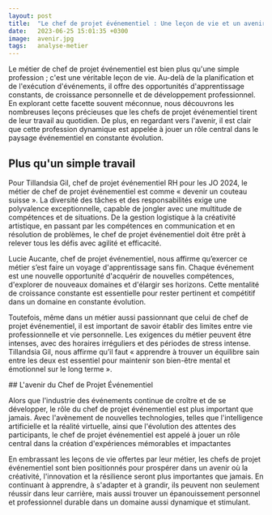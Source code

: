 ```yaml
---
layout: post
title:  "Le chef de projet événementiel : Une leçon de vie et un avenir prometteur"
date:   2023-06-25 15:01:35 +0300
image:  avenir.jpg
tags:   analyse-metier
---
```

Le métier de chef de projet événementiel est bien plus qu'une simple profession ; c'est une véritable leçon de vie. Au-delà de la planification et de l'exécution d'événements, il offre des opportunités d'apprentissage constants, de croissance personnelle et de développement professionnel. En explorant cette facette souvent méconnue, nous découvrons les nombreuses leçons précieuses que les chefs de projet événementiel tirent de leur travail au quotidien. De plus, en regardant vers l'avenir, il est clair que cette profession dynamique est appelée à jouer un rôle central dans le paysage événementiel en constante évolution.

## Plus qu'un simple travail

Pour Tillandsia Gil, chef de projet événementiel RH pour les JO 2024, le métier de chef de projet événementiel est comme « devenir un couteau suisse ». La diversité des tâches et des responsabilités exige une polyvalence exceptionnelle, capable de jongler avec une multitude de compétences et de situations. De la gestion logistique à la créativité artistique, en passant par les compétences en communication et en résolution de problèmes, le chef de projet événementiel doit être prêt à relever tous les défis avec agilité et efficacité.

Lucie Aucante, chef de projet événementiel, nous affirme qu’exercer ce métier s’est faire un voyage d'apprentissage sans fin. Chaque événement est une nouvelle opportunité d'acquérir de nouvelles compétences, d'explorer de nouveaux domaines et d'élargir ses horizons. Cette mentalité de croissance constante est essentielle pour rester pertinent et compétitif dans un domaine en constante évolution.

Toutefois, même dans un métier aussi passionnant que celui de chef de projet événementiel, il est important de savoir établir des limites entre vie professionnelle et vie personnelle. Les exigences du métier peuvent être intenses, avec des horaires irréguliers et des périodes de stress intense. Tillandsia Gil, nous affirme qu’il faut « apprendre à trouver un équilibre sain entre les deux est essentiel pour maintenir son bien-être mental et émotionnel sur le long terme ».

## L'avenir du Chef de Projet Événementiel

Alors que l'industrie des événements continue de croître et de se développer, le rôle du chef de projet événementiel est plus important que jamais. Avec l'avènement de nouvelles technologies, telles que l'intelligence artificielle et la réalité virtuelle, ainsi que l'évolution des attentes des participants, le chef de projet événementiel est appelé à jouer un rôle central dans la création d'expériences mémorables et impactantes

En embrassant les leçons de vie offertes par leur métier, les chefs de projet événementiel sont bien positionnés pour prospérer dans un avenir où la créativité, l'innovation et la résilience seront plus importantes que jamais. En continuant à apprendre, à s'adapter et à grandir, ils peuvent non seulement réussir dans leur carrière, mais aussi trouver un épanouissement personnel et professionnel durable dans un domaine aussi dynamique et stimulant.
